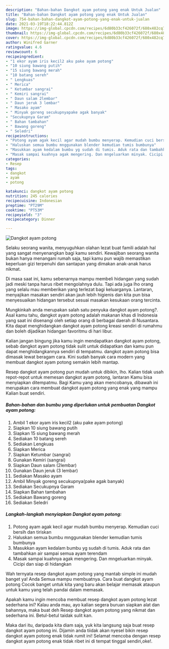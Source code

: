 ```yaml
---
description: "Bahan-bahan Dangkot ayam potong yang enak Untuk Jualan"
title: "Bahan-bahan Dangkot ayam potong yang enak Untuk Jualan"
slug: 754-bahan-bahan-dangkot-ayam-potong-yang-enak-untuk-jualan
date: 2021-03-19T18:22:44.812Z
image: https://img-global.cpcdn.com/recipes/6d80b33cf426072f/680x482cq70/dangkot-ayam-potong-foto-resep-utama.jpg
thumbnail: https://img-global.cpcdn.com/recipes/6d80b33cf426072f/680x482cq70/dangkot-ayam-potong-foto-resep-utama.jpg
cover: https://img-global.cpcdn.com/recipes/6d80b33cf426072f/680x482cq70/dangkot-ayam-potong-foto-resep-utama.jpg
author: Winifred Garner
ratingvalue: 4.6
reviewcount: 6
recipeingredient:
- "1 ekor ayam iris kecil2 aku pake ayam potong"
- "10 siung bawang putih"
- "15 siung bawang merah"
- "10 batang sereh"
- " Lengkuas"
- " Merica"
- " Ketumbar sangrai"
- " Kemiri sangrai"
- " Daun salam 2lembar"
- " Daun jeruk 3 lembar"
- " Masako ayam"
- " Minyak goreng secukupnyapake agak banyak"
- "Secukupnya Garam"
- " Bahan tambahan"
- " Bawang goreng"
- " Seledri"
recipeinstructions:
- "Potong ayam agak kecil agar mudah bumbu menyerap. Kemudian cuci bersih dan tiriskan"
- "Haluskan semua bumbu mnggunakan blender kemudian tumis bumbunya"
- "Masukkan ayam kedalam bumbu yg sudah di tumis. Aduk rata dan tambahkan air sampai semua ayam terendam"
- "Masak sampai kuahnya agak mengering. Dan mngeluarkan minyak. Cicipi dan siap di hidangkan"
categories:
- Resep
tags:
- dangkot
- ayam
- potong

katakunci: dangkot ayam potong 
nutrition: 245 calories
recipecuisine: Indonesian
preptime: "PT29M"
cooktime: "PT53M"
recipeyield: "3"
recipecategory: Dinner

---
```



![Dangkot ayam potong](https://img-global.cpcdn.com/recipes/6d80b33cf426072f/680x482cq70/dangkot-ayam-potong-foto-resep-utama.jpg)

Selaku seorang wanita, menyuguhkan olahan lezat buat famili adalah hal yang sangat menyenangkan bagi kamu sendiri. Kewajiban seorang  wanita bukan hanya menangani rumah saja, tapi kamu pun wajib memastikan keperluan gizi terpenuhi dan santapan yang dimakan anak-anak harus nikmat.

Di masa  saat ini, kamu sebenarnya mampu membeli hidangan yang sudah jadi meski tanpa harus ribet mengolahnya dulu. Tapi ada juga lho orang yang selalu mau memberikan yang terlezat bagi keluarganya. Lantaran, menyajikan masakan sendiri akan jauh lebih higienis dan kita pun bisa menyesuaikan hidangan tersebut sesuai masakan kesukaan orang tercinta. 



Mungkinkah anda merupakan salah satu penyuka dangkot ayam potong?. Asal kamu tahu, dangkot ayam potong adalah makanan khas di Indonesia yang saat ini disenangi oleh setiap orang di berbagai daerah di Nusantara. Kita dapat menghidangkan dangkot ayam potong kreasi sendiri di rumahmu dan boleh dijadikan hidangan favoritmu di hari libur.

Kalian jangan bingung jika kamu ingin mendapatkan dangkot ayam potong, sebab dangkot ayam potong tidak sulit untuk didapatkan dan kamu pun dapat menghidangkannya sendiri di tempatmu. dangkot ayam potong bisa dimasak lewat beragam cara. Kini sudah banyak cara modern yang membuat dangkot ayam potong semakin lebih mantap.

Resep dangkot ayam potong pun mudah untuk dibikin, lho. Kalian tidak usah repot-repot untuk memesan dangkot ayam potong, lantaran Kamu bisa menyiapkan ditempatmu. Bagi Kamu yang akan mencobanya, dibawah ini merupakan cara membuat dangkot ayam potong yang enak yang mampu Kalian buat sendiri.

<!--inarticleads1-->

##### Bahan-bahan dan bumbu yang diperlukan untuk pembuatan Dangkot ayam potong:

1. Ambil 1 ekor ayam iris kecil2 (aku pake ayam potong)
1. Siapkan 10 siung bawang putih
1. Siapkan 15 siung bawang merah
1. Sediakan 10 batang sereh
1. Sediakan  Lengkuas
1. Siapkan  Merica
1. Siapkan  Ketumbar (sangrai)
1. Gunakan  Kemiri (sangrai)
1. Siapkan  Daun salam (2lembar)
1. Gunakan  Daun jeruk (3 lembar)
1. Sediakan  Masako ayam
1. Ambil  Minyak goreng secukupnya(pake agak banyak)
1. Sediakan Secukupnya Garam
1. Siapkan  Bahan tambahan
1. Sediakan  Bawang goreng
1. Sediakan  Seledri




<!--inarticleads2-->

##### Langkah-langkah menyiapkan Dangkot ayam potong:

1. Potong ayam agak kecil agar mudah bumbu menyerap. Kemudian cuci bersih dan tiriskan
1. Haluskan semua bumbu mnggunakan blender kemudian tumis bumbunya
1. Masukkan ayam kedalam bumbu yg sudah di tumis. Aduk rata dan tambahkan air sampai semua ayam terendam
1. Masak sampai kuahnya agak mengering. Dan mngeluarkan minyak. Cicipi dan siap di hidangkan




Wah ternyata resep dangkot ayam potong yang mantab simple ini mudah banget ya! Anda Semua mampu membuatnya. Cara buat dangkot ayam potong Cocok banget untuk kita yang baru akan belajar memasak ataupun untuk kamu yang telah pandai dalam memasak.

Apakah kamu ingin mencoba membuat resep dangkot ayam potong lezat sederhana ini? Kalau anda mau, ayo kalian segera buruan siapkan alat dan bahannya, maka buat deh Resep dangkot ayam potong yang nikmat dan sederhana ini. Betul-betul taidak sulit kan. 

Maka dari itu, daripada kita diam saja, yuk kita langsung saja buat resep dangkot ayam potong ini. Dijamin anda tiidak akan nyesel bikin resep dangkot ayam potong enak tidak rumit ini! Selamat mencoba dengan resep dangkot ayam potong enak tidak ribet ini di tempat tinggal sendiri,oke!.

